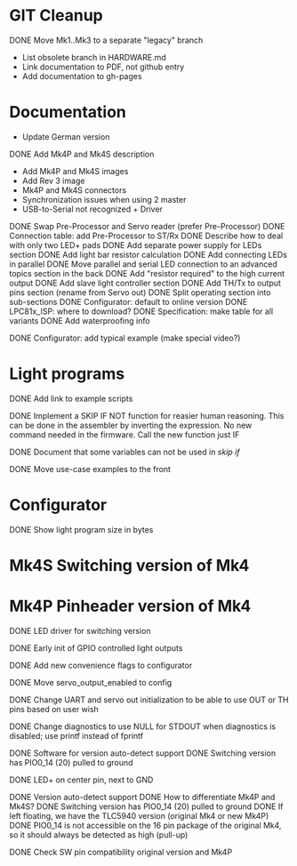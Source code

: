 
# GIT Cleanup

DONE Move Mk1..Mk3 to a separate "legacy" branch
* List obsolete branch in HARDWARE.md
* Link documentation to PDF, not github entry
* Add documentation to gh-pages

# Documentation

* Update German version

DONE Add Mk4P and Mk4S description
* Add Mk4P and Mk4S images
* Add Rev 3 image
* Mk4P and Mk4S connectors
* Synchronization issues when using 2 master
* USB-to-Serial not recognized + Driver

DONE Swap Pre-Processor and Servo reader (prefer Pre-Processor)
DONE Connection table: add Pre-Processor to ST/Rx
DONE Describe how to deal with only two LED+ pads
DONE Add separate power supply for LEDs section
DONE Add light bar resistor calculation
DONE Add connecting LEDs in parallel
DONE Move parallel and serial LED connection to an advanced topics section in the back
DONE Add "resistor required" to the high current output
DONE Add slave light controller section
DONE Add TH/Tx to output pins section (rename from Servo out)
DONE Split operating section into sub-sections
DONE Configurator: default to online version
DONE LPC81x_ISP: where to download?
DONE Specification: make table for all variants
DONE Add waterproofing info

DONE Configurator: add typical example (make special video?)

# Light programs

DONE Add link to example scripts

DONE Implement a SKIP IF NOT function for reasier human reasoning.
    This can be done in the assembler by inverting the expression.
    No new command needed in the firmware.
    Call the new function just IF

DONE Document that some variables can not be used in *skip if*

DONE Move use-case examples to the front


# Configurator

DONE Show light program size in bytes


# Mk4S Switching version of Mk4
# Mk4P Pinheader version of Mk4


DONE LED driver for switching version

DONE Early init of GPIO controlled light outputs

DONE Add new convenience flags to configurator

DONE Move servo_output_enabled to config

DONE Change UART and servo out initialization to be able to use OUT or TH pins based on user wish

DONE Change diagnostics to use NULL for STDOUT when diagnostics is disabled; use printf instead of fprintf

DONE Software for version auto-detect support
    DONE Switching version has PIO0_14 (20) pulled to ground

DONE  LED+ on center pin, next to GND

DONE Version auto-detect support
    DONE How to differentiate Mk4P and Mk4S?
        DONE Switching version has PIO0_14 (20) pulled to ground
        DONE If left floating, we have the TLC5940 version (original Mk4 or new Mk4P)
        DONE PIO0_14 is not accessible on the 16 pin package of the original Mk4, so it should always be detected as high (pull-up)

DONE Check SW pin compatibility original version and Mk4P
